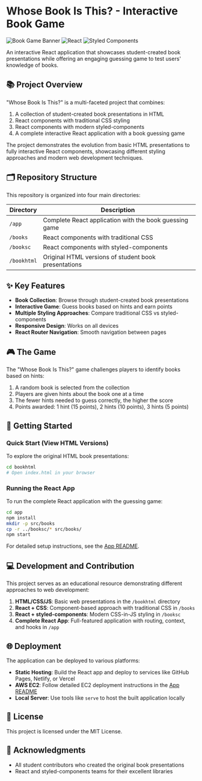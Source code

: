 # Whose Book Is This? - Interactive Book Game

![Book Game Banner](https://img.shields.io/badge/Interactive-Book%20Game-4361ee)
![React](https://img.shields.io/badge/React-18.2.0-61dafb)
![Styled Components](https://img.shields.io/badge/Styled%20Components-6.0.0-db7093)

An interactive React application that showcases student-created book presentations while offering an engaging guessing game to test users' knowledge of books.

## 📚 Project Overview

"Whose Book Is This?" is a multi-faceted project that combines:

1. A collection of student-created book presentations in HTML
2. React components with traditional CSS styling
3. React components with modern styled-components
4. A complete interactive React application with a book guessing game

The project demonstrates the evolution from basic HTML presentations to fully interactive React components, showcasing different styling approaches and modern web development techniques.

## 🗂️ Repository Structure

This repository is organized into four main directories:

| Directory | Description |
|-----------|-------------|
| `/app` | Complete React application with the book guessing game |
| `/books` | React components with traditional CSS |
| `/booksc` | React components with styled-components |
| `/bookhtml` | Original HTML versions of student book presentations |

## ✨ Key Features

- **Book Collection**: Browse through student-created book presentations
- **Interactive Game**: Guess books based on hints and earn points
- **Multiple Styling Approaches**: Compare traditional CSS vs styled-components
- **Responsive Design**: Works on all devices
- **React Router Navigation**: Smooth navigation between pages

## 🎮 The Game

The "Whose Book Is This?" game challenges players to identify books based on hints:

1. A random book is selected from the collection
2. Players are given hints about the book one at a time
3. The fewer hints needed to guess correctly, the higher the score
4. Points awarded: 1 hint (15 points), 2 hints (10 points), 3 hints (5 points)

## 🚀 Getting Started

### Quick Start (View HTML Versions)

To explore the original HTML book presentations:

```bash
cd bookhtml
# Open index.html in your browser
```

### Running the React App

To run the complete React application with the guessing game:

```bash
cd app
npm install
mkdir -p src/books
cp -r ../booksc/* src/books/
npm start
```

For detailed setup instructions, see the [App README](/app/README.md).

## 💻 Development and Contribution

This project serves as an educational resource demonstrating different approaches to web development:

1. **HTML/CSS/JS**: Basic web presentations in the `/bookhtml` directory
2. **React + CSS**: Component-based approach with traditional CSS in `/books`
3. **React + styled-components**: Modern CSS-in-JS styling in `/booksc`
4. **Complete React App**: Full-featured application with routing, context, and hooks in `/app`

## 🌐 Deployment

The application can be deployed to various platforms:

- **Static Hosting**: Build the React app and deploy to services like GitHub Pages, Netlify, or Vercel
- **AWS EC2**: Follow detailed EC2 deployment instructions in the [App README](/app/README.md#deploying-on-aws-ec2)
- **Local Server**: Use tools like `serve` to host the built application locally

## 📝 License

This project is licensed under the MIT License.

## 🙏 Acknowledgments

- All student contributors who created the original book presentations
- React and styled-components teams for their excellent libraries